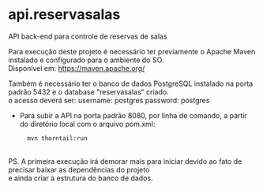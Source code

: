 # api.reservasalas

API back-end para controle de reservas de salas

Para execução deste projeto é necessário ter previamente o Apache Maven instalado e configurado para o ambiente do SO.
<br>Disponível em: https://maven.apache.org/

Também é necessário ter o banco de dados PostgreSQL instalado na porta padrão 5432 e o database "reservasalas" criado.
<br> o acesso deverá ser:
        username: postgres
        password: postgres

* Para subir a API na porta padrão 8080, por linha de comando, a partir do diretório local com o arquivo pom.xml:

        mvn thorntail:run

<br>PS. A primeira execução irá demorar mais para iniciar devido ao fato de precisar baixar as dependências do projeto
<br> e ainda criar a estrutura do banco de dados.
